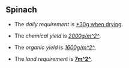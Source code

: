 ## Spinach

- The *daily requirement* is [*30g when drying](https://www.checkyourfood.com/ingredients/ingredient/1726/spinach-powder).

- The *chemical yield* is [*2000g/m^2^*](https://vegetablegrowersnews.com/article/tunnels-varieties-double-uk-berry-yields/).

- The *organic yield* is [*1600g/m^2^*](/notes/land-estimation).

- The *land requirement* is [**7m^2^**](/notes/land-estimation).
